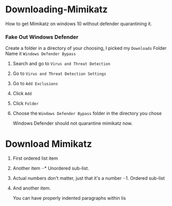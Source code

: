 # Downloading-Mimikatz
How to get Mimikatz on windows 10 without defender quarantining it.

### Fake Out Windows Defender
Create a folder in a directory of your choosing, I picked my `Downloads` Folder
Name it `Windows Defender Bypass`

1. Search and go to `Virus and Threat Detection`
2. Go to `Virus and Threat Detection Settings` 
3. Go to `Add Exclusions`
4. Click  `Add`
5. Click `Folder`
6. Choose the `Windows Defender Bypass` folder in the directory you chose

   Windows Defender should not quarantine mimikatz now.

# Download Mimikatz

1. First ordered list item
2. Another item
⋅⋅* Unordered sub-list. 
1. Actual numbers don't matter, just that it's a number
⋅⋅1. Ordered sub-list
4. And another item.

   You can have properly indented paragraphs within lis
